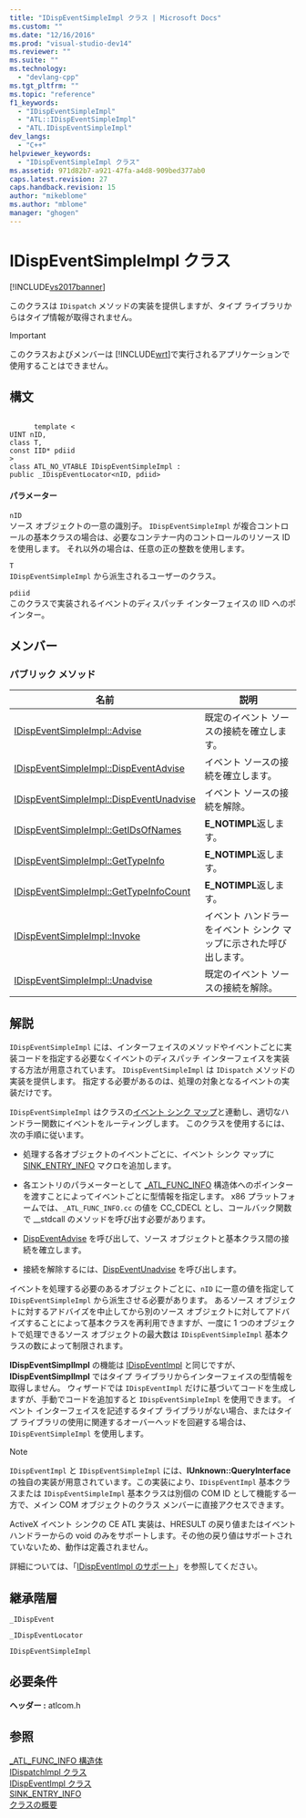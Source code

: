 ```yaml
---
title: "IDispEventSimpleImpl クラス | Microsoft Docs"
ms.custom: ""
ms.date: "12/16/2016"
ms.prod: "visual-studio-dev14"
ms.reviewer: ""
ms.suite: ""
ms.technology: 
  - "devlang-cpp"
ms.tgt_pltfrm: ""
ms.topic: "reference"
f1_keywords: 
  - "IDispEventSimpleImpl"
  - "ATL::IDispEventSimpleImpl"
  - "ATL.IDispEventSimpleImpl"
dev_langs: 
  - "C++"
helpviewer_keywords: 
  - "IDispEventSimpleImpl クラス"
ms.assetid: 971d82b7-a921-47fa-a4d8-909bed377ab0
caps.latest.revision: 27
caps.handback.revision: 15
author: "mikeblome"
ms.author: "mblome"
manager: "ghogen"
---
```

# IDispEventSimpleImpl クラス
[!INCLUDE[vs2017banner](../../assembler/inline/includes/vs2017banner.md)]

このクラスは `IDispatch` メソッドの実装を提供しますが、タイプ ライブラリからはタイプ情報が取得されません。  
  
> [!IMPORTANT]
>  このクラスおよびメンバーは [!INCLUDE[wrt](../../atl/reference/includes/wrt_md.md)]で実行されるアプリケーションで使用することはできません。  
  
## 構文  
  
```  
  
      template <  
UINT nID,  
class T,  
const IID* pdiid  
>  
class ATL_NO_VTABLE IDispEventSimpleImpl :  
public _IDispEventLocator<nID, pdiid>  
```  
  
#### パラメーター  
 `nID`  
 ソース オブジェクトの一意の識別子。  `IDispEventSimpleImpl` が複合コントロールの基本クラスの場合は、必要なコンテナー内のコントロールのリソース ID を使用します。  それ以外の場合は、任意の正の整数を使用します。  
  
 `T`  
 `IDispEventSimpleImpl` から派生されるユーザーのクラス。  
  
 `pdiid`  
 このクラスで実装されるイベントのディスパッチ インターフェイスの IID へのポインター。  
  
## メンバー  
  
### パブリック メソッド  
  
|名前|説明|  
|--------|--------|  
|[IDispEventSimpleImpl::Advise](../Topic/IDispEventSimpleImpl::Advise.md)|既定のイベント ソースの接続を確立します。|  
|[IDispEventSimpleImpl::DispEventAdvise](../Topic/IDispEventSimpleImpl::DispEventAdvise.md)|イベント ソースの接続を確立します。|  
|[IDispEventSimpleImpl::DispEventUnadvise](../Topic/IDispEventSimpleImpl::DispEventUnadvise.md)|イベント ソースの接続を解除。|  
|[IDispEventSimpleImpl::GetIDsOfNames](../Topic/IDispEventSimpleImpl::GetIDsOfNames.md)|**E\_NOTIMPL**返します。|  
|[IDispEventSimpleImpl::GetTypeInfo](../Topic/IDispEventSimpleImpl::GetTypeInfo.md)|**E\_NOTIMPL**返します。|  
|[IDispEventSimpleImpl::GetTypeInfoCount](../Topic/IDispEventSimpleImpl::GetTypeInfoCount.md)|**E\_NOTIMPL**返します。|  
|[IDispEventSimpleImpl::Invoke](../Topic/IDispEventSimpleImpl::Invoke.md)|イベント ハンドラーをイベント シンク マップに示された呼び出します。|  
|[IDispEventSimpleImpl::Unadvise](../Topic/IDispEventSimpleImpl::Unadvise.md)|既定のイベント ソースの接続を解除。|  
  
## 解説  
 `IDispEventSimpleImpl` には、インターフェイスのメソッドやイベントごとに実装コードを指定する必要なくイベントのディスパッチ インターフェイスを実装する方法が用意されています。  `IDispEventSimpleImpl` は `IDispatch` メソッドの実装を提供します。  指定する必要があるのは、処理の対象となるイベントの実装だけです。  
  
 `IDispEventSimpleImpl` はクラスの[イベント シンク マップ](../Topic/BEGIN_SINK_MAP.md)と連動し、適切なハンドラー関数にイベントをルーティングします。  このクラスを使用するには、次の手順に従います。  
  
-   処理する各オブジェクトのイベントごとに、イベント シンク マップに [SINK\_ENTRY\_INFO](../Topic/SINK_ENTRY_INFO.md) マクロを追加します。  
  
-   各エントリのパラメーターとして [\_ATL\_FUNC\_INFO](../../atl/reference/atl-func-info-structure.md) 構造体へのポインターを渡すことによってイベントごとに型情報を指定します。  x86 プラットフォームでは、`_ATL_FUNC_INFO.cc` の値を CC\_CDECL とし、コールバック関数で \_\_stdcall のメソッドを呼び出す必要があります。  
  
-   [DispEventAdvise](../Topic/IDispEventSimpleImpl::DispEventAdvise.md) を呼び出して、ソース オブジェクトと基本クラス間の接続を確立します。  
  
-   接続を解除するには、[DispEventUnadvise](../Topic/IDispEventSimpleImpl::DispEventUnadvise.md) を呼び出します。  
  
 イベントを処理する必要のあるオブジェクトごとに、`nID` に一意の値を指定して `IDispEventSimpleImpl` から派生させる必要があります。  あるソース オブジェクトに対するアドバイズを中止してから別のソース オブジェクトに対してアドバイズすることによって基本クラスを再利用できますが、一度に 1 つのオブジェクトで処理できるソース オブジェクトの最大数は `IDispEventSimpleImpl` 基本クラスの数によって制限されます。  
  
 **IDispEventSimplImpl** の機能は [IDispEventImpl](../../atl/reference/idispeventimpl-class.md) と同じですが、**IDispEventSimplImpl** ではタイプ ライブラリからインターフェイスの型情報を取得しません。  ウィザードでは `IDispEventImpl` だけに基づいてコードを生成しますが、手動でコードを追加すると `IDispEventSimpleImpl` を使用できます。  イベント インターフェイスを記述するタイプ ライブラリがない場合、またはタイプ ライブラリの使用に関連するオーバーヘッドを回避する場合は、`IDispEventSimpleImpl` を使用します。  
  
> [!NOTE]
>  `IDispEventImpl` と `IDispEventSimpleImpl` には、**IUnknown::QueryInterface** の独自の実装が用意されています。この実装により、`IDispEventImpl` 基本クラスまたは `IDispEventSimpleImpl` 基本クラスは別個の COM ID として機能する一方で、メイン COM オブジェクトのクラス メンバーに直接アクセスできます。  
  
 ActiveX イベント シンクの CE ATL 実装は、HRESULT の戻り値またはイベント ハンドラーからの void のみをサポートします。その他の戻り値はサポートされていないため、動作は定義されません。  
  
 詳細については、「[IDispEventImpl のサポート](../../atl/supporting-idispeventimpl.md)」を参照してください。  
  
## 継承階層  
 `_IDispEvent`  
  
 `_IDispEventLocator`  
  
 `IDispEventSimpleImpl`  
  
## 必要条件  
 **ヘッダー :** atlcom.h  
  
## 参照  
 [\_ATL\_FUNC\_INFO 構造体](../../atl/reference/atl-func-info-structure.md)   
 [IDispatchImpl クラス](../../atl/reference/idispatchimpl-class.md)   
 [IDispEventImpl クラス](../../atl/reference/idispeventimpl-class.md)   
 [SINK\_ENTRY\_INFO](../Topic/SINK_ENTRY_INFO.md)   
 [クラスの概要](../../atl/atl-class-overview.md)
